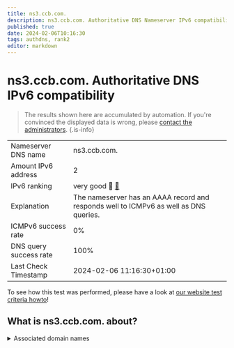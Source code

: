 ```yaml
---
title: ns3.ccb.com.
description: ns3.ccb.com. Authoritative DNS Nameserver IPv6 compatibility
published: true
date: 2024-02-06T10:16:30
tags: authdns, rank2
editor: markdown
---
```


# ns3.ccb.com. Authoritative DNS IPv6 compatibility

> The results shown here are accumulated by automation. If you're convinced the displayed data is wrong, please [contact the administrators](/howto/chat). 
{.is-info}




|   |   |
| - | - |
| Nameserver DNS name | ns3.ccb.com.
| Amount IPv6 address | 2
| IPv6 ranking | very good :2nd_place_medal: [🔗](/howto/ranking) |
| Explanation | The nameserver has an AAAA record and responds well to ICMPv6 as well as DNS queries. |
| ICMPv6 success rate | 0%|
| DNS query success rate | 100% |
| Last Check Timestamp | 2024-02-06 11:16:30+01:00 |

To see how this test was performed, please have a look at [our website test criteria howto](/howto/testcriteria/authdns)!


## What is ns3.ccb.com. about?






<details>
<summary>Associated domain names</summary>

www.ccb.com

</details>

